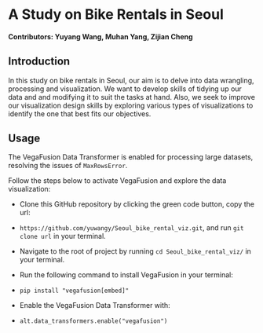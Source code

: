 # A Study on Bike Rentals in Seoul

#### Contributors: Yuyang Wang, Muhan Yang, Zijian Cheng

## Introduction
In this study on bike rentals in Seoul, our aim is to delve into data wrangling, processing and visualization. We want to develop skills of tidying up our data and and modifying it to suit the tasks at hand. Also, we seek to improve our visualization design skills by exploring various types of visualizations to identify the one that best fits our objectives.

## Usage
The VegaFusion Data Transformer is enabled for processing large datasets, resolving the issues of `MaxRowsError`.

Follow the steps below to activate VegaFusion and explore the data visualization:

* Clone this GitHub repository by clicking the green code button, copy the url: 
* ``` https://github.com/yuwangy/Seoul_bike_rental_viz.git ```, and run `git clone url` in your terminal.

* Navigate to the root of project by running `cd Seoul_bike_rental_viz/` in your terminal.

* Run the following command to install VegaFusion in your terminal:
* ``` pip install "vegafusion[embed]" ```
* Enable the VegaFusion Data Transformer with:
* ``` alt.data_transformers.enable("vegafusion") ```
  

